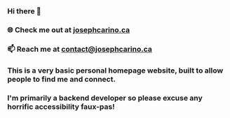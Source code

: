 ### Hi there 👋
### 🌐 Check me out at [josephcarino.ca](http://www.josephcarino.ca)
### 📫 Reach me at contact@josephcarino.ca
### This is a very basic personal homepage website, built to allow people to find me and connect.
### I'm primarily a backend developer so please excuse any horrific accessibility faux-pas!